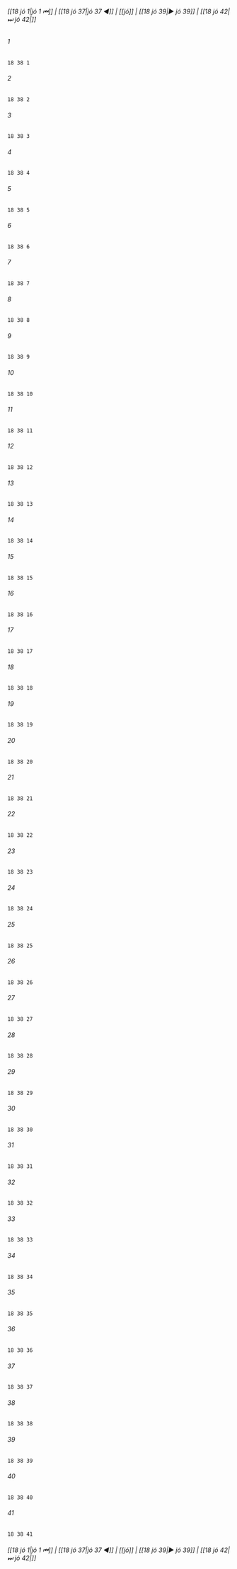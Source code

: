 
###### [[18 jó 1|jó 1 ⏮]] | [[18 jó 37|jó 37 ◀]] | [[jó]] | [[18 jó 39|▶ jó 39]] | [[18 jó 42|⏭ jó 42|]]

###### 1
``` verse
18 38 1 
```
###### 2
``` verse
18 38 2 
```
###### 3
``` verse
18 38 3 
```
###### 4
``` verse
18 38 4 
```
###### 5
``` verse
18 38 5 
```
###### 6
``` verse
18 38 6 
```
###### 7
``` verse
18 38 7 
```
###### 8
``` verse
18 38 8 
```
###### 9
``` verse
18 38 9 
```
###### 10
``` verse
18 38 10 
```
###### 11
``` verse
18 38 11 
```
###### 12
``` verse
18 38 12 
```
###### 13
``` verse
18 38 13 
```
###### 14
``` verse
18 38 14 
```
###### 15
``` verse
18 38 15 
```
###### 16
``` verse
18 38 16 
```
###### 17
``` verse
18 38 17 
```
###### 18
``` verse
18 38 18 
```
###### 19
``` verse
18 38 19 
```
###### 20
``` verse
18 38 20 
```
###### 21
``` verse
18 38 21 
```
###### 22
``` verse
18 38 22 
```
###### 23
``` verse
18 38 23 
```
###### 24
``` verse
18 38 24 
```
###### 25
``` verse
18 38 25 
```
###### 26
``` verse
18 38 26 
```
###### 27
``` verse
18 38 27 
```
###### 28
``` verse
18 38 28 
```
###### 29
``` verse
18 38 29 
```
###### 30
``` verse
18 38 30 
```
###### 31
``` verse
18 38 31 
```
###### 32
``` verse
18 38 32 
```
###### 33
``` verse
18 38 33 
```
###### 34
``` verse
18 38 34 
```
###### 35
``` verse
18 38 35 
```
###### 36
``` verse
18 38 36 
```
###### 37
``` verse
18 38 37 
```
###### 38
``` verse
18 38 38 
```
###### 39
``` verse
18 38 39 
```
###### 40
``` verse
18 38 40 
```
###### 41
``` verse
18 38 41 
```

###### [[18 jó 1|jó 1 ⏮]] | [[18 jó 37|jó 37 ◀]] | [[jó]] | [[18 jó 39|▶ jó 39]] | [[18 jó 42|⏭ jó 42|]]

